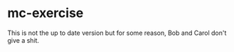 # mc-exercise

This is not the up to date version but for some reason, Bob and Carol don't give a shit. 

